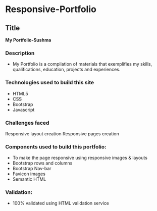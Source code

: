 # Responsive-Portfolio


## Title
**My Portfolio-Sushma**

### Description

* My Portfolio is a compilation of materials that exemplifies my skills, qualifications, education, projects and experiences.


### Technologies used to build this site

* HTML5  
* CSS
* Bootstrap
* Javascript

### Challenges faced

Responsive layout creation
Responsive pages creation


### Components used to build this portfolio:

+ To make the page responsive using responsive images & layouts
+ Bootstrap rows and columns 
+ Bootstrap Nav-bar
+ Favicon images
+ Semantic HTML


### Validation:
+ 100% validated using HTML validation service




